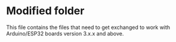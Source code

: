 # Modified folder

This file contains the files that need to get exchanged to work with Arduino/ESP32 boards version 3.x.x and above.
